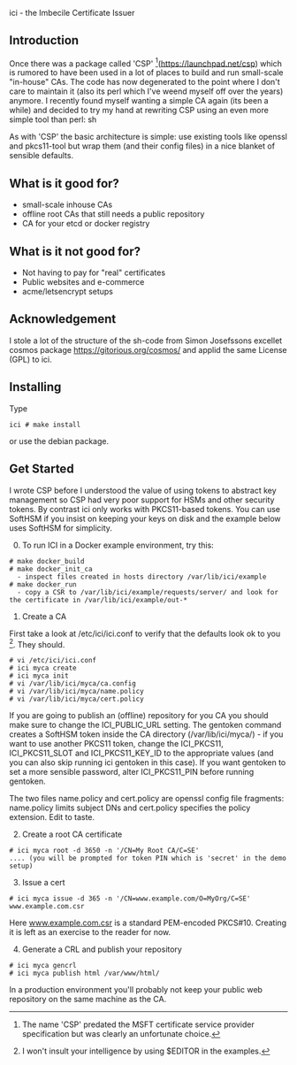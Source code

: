 ici - the Imbecile Certificate Issuer

Introduction
------------

Once there was a package called 'CSP' [^aboutthename](https://launchpad.net/csp) which is rumored to have been used in a lot of places to build and run small-scale "in-house" CAs. The code has now degenerated to the point where I don't care to maintain it (also its perl which I've weend myself off over the years) anymore. I recently found myself wanting a simple CA again (its been a while) and decided to try my hand at rewriting CSP using an even more simple tool than perl: sh

As with 'CSP' the basic architecture is simple: use existing tools like openssl and pkcs11-tool but wrap them (and their config files) in a nice blanket of sensible defaults.

What is it good for?
-----------------

* small-scale inhouse CAs
* offline root CAs that still needs a public repository
* CA for your etcd or docker registry

What is it not good for?
----------------------

* Not having to pay for "real" certificates
* Public websites and e-commerce
* acme/letsencrypt setups

Acknowledgement
---------------

I stole a lot of the structure of the sh-code from Simon Josefssons excellet cosmos package https://gitorious.org/cosmos/ and applid the same License (GPL) to ici.

Installing
----------

Type

```
ici # make install
```

or use the debian package.

Get Started
-----------

I wrote CSP before I understood the value of using tokens to abstract key management so CSP had very poor support for HSMs and other security tokens. By contrast ici only works with PKCS11-based tokens. You can use SoftHSM if you insist on keeping your keys on disk and the example below uses SoftHSM for simplicity.

0. To run ICI in a Docker example environment, try this:

```
# make docker_build
# make docker_init_ca
  - inspect files created in hosts directory /var/lib/ici/example
# make docker_run
  - copy a CSR to /var/lib/ici/example/requests/server/ and look for the certificate in /var/lib/ici/example/out-*
```

1. Create a CA

First take a look at /etc/ici/ici.conf to verify that the defaults look ok to you [^vim]. They should.

```
# vi /etc/ici/ici.conf
# ici myca create
# ici myca init
# vi /var/lib/ici/myca/ca.config
# vi /var/lib/ici/myca/name.policy
# vi /var/lib/ici/myca/cert.policy
```

If you are going to publish an (offline) repository for you CA you should make sure to change the ICI_PUBLIC_URL setting.  The gentoken command creates a SoftHSM token inside the CA directory (/var/lib/ici/myca/) - if you want to use another PKCS11 token, change the ICI_PKCS11, ICI_PKCS11_SLOT and ICI_PKCS11_KEY_ID to the appropriate values (and you can also skip running ici gentoken in this case). If you want gentoken to set a more sensible password, alter ICI_PKCS11_PIN before running gentoken.

The two files name.policy and cert.policy are openssl config file fragments: name.policy limits subject DNs and cert.policy specifies the policy extension. Edit to taste.

2. Create a root CA certificate

```
# ici myca root -d 3650 -n '/CN=My Root CA/C=SE'
.... (you will be prompted for token PIN which is 'secret' in the demo setup)
```

3. Issue a cert

```
# ici myca issue -d 365 -n '/CN=www.example.com/O=MyOrg/C=SE' www.example.com.csr
```

Here www.example.com.csr is a standard PEM-encoded PKCS#10. Creating it is left as an exercise to the reader for now.

4. Generate a CRL and publish your repository

```
# ici myca gencrl
# ici myca publish html /var/www/html/
```

In a production environment you'll probably not keep your public web repository on the same machine as the CA.

[^aboutthename]: The name 'CSP' predated the MSFT certificate service provider specification but was clearly an unfortunate choice.

[^vim]: I won't insult your intelligence by using $EDITOR in the examples.
